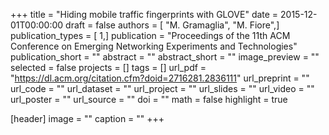 +++
title = "Hiding mobile traffic fingerprints with GLOVE"
date = 2015-12-01T00:00:00
draft = false
authors = [ "M. Gramaglia", "M. Fiore",]
publication_types = [ 1,]
publication = "Proceedings of the 11th ACM Conference on Emerging Networking Experiments and Technologies"
publication_short = ""
abstract = ""
abstract_short = ""
image_preview = ""
selected = false
projects = []
tags = []
url_pdf = "https://dl.acm.org/citation.cfm?doid=2716281.2836111"
url_preprint = ""
url_code = ""
url_dataset = ""
url_project = ""
url_slides = ""
url_video = ""
url_poster = ""
url_source = ""
doi = ""
math = false
highlight = true

[header]
image = ""
caption = ""
+++

